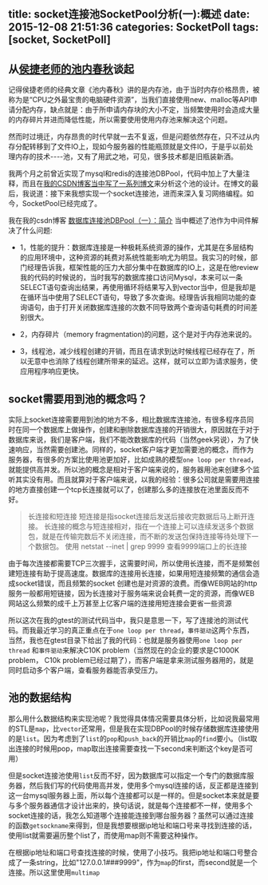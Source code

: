 title: socket连接池SocketPool分析(一):概述
date: 2015-12-08 21:51:36
categories: SocketPoll
tags: [socket, SocketPoll]
---

## 从[侯捷老师的池内春秋](http://jjhou.boolan.com/programmer-13-memory-pool.pdf)谈起

记得侯捷老师的经典文章《池内春秋》讲的是内存池，由于当时内存价格昂贵，被称为是“CPU之外最宝贵的电脑硬件资源”，当我们直接使用new、malloc等API申请分配内存，缺点就是：由于所申请内存块的大小不定，当频繁使用时会造成大量的内存碎片并进而降低性能，所以需要使用使用内存池来解决这个问题。

然而时过境迁，内存昂贵的时代早就一去不复返，但是问题依然存在，只不过从内存分配转移到了文件IO上，现如今服务器的性能瓶颈就是文件IO，于是乎以前处理内存的技术----池，又有了用武之地，可见，很多技术都是旧瓶装新酒。

我两个月之前曾近实现了mysql和redis的连接池DBPool，代码中加上了大量注释，而且在[我的CSDN博客当中写了一系列博文](http://blog.csdn.net/u014120684/article/details/48753997)来分析这个池的设计。在博文的最后，我说道：接下来我想实现一个socket连接池，进而来深入复习网络编程。如今，SocketPool已经完成了。

我在我的csdn博客  [数据库连接池DBPool（一）：简介](http://blog.csdn.net/u014120684/article/details/48753997)  当中概述了池作为中间件解决了什么问题:

- 1，性能的提升：数据库连接是一种极耗系统资源的操作，尤其是在多层结构的应用环境中，这种资源的耗费对系统性能影响尤为明显。我实习的时候，部门经理告诉我，框架性能的压力大部分集中在数据库的IO上，这是在他review我的代码的时候说的，当时我写的数据库接口访问Mysql，本来可以一条SELECT语句查询出结果，再使用循环将结果写入到vector当中，但是我却是在循环当中使用了SELECT语句，导致了多次查询。经理告诉我相同功能的查询语句，由于打开关闭数据库连接的次数不同导致两个查询语句耗费的时间差别很大。

- 2，内存碎片（memory fragmentation)的问题，这个是对于内存池来说的。

- 3，线程池，减少线程创建的开销，而且在请求到达时候线程已经存在了，所以无意中也消除了线程创建所带来的延迟。这样，就可以立即为请求服务，使应用程序响应更快。


## socket需要用到池的概念吗？
实际上socket连接需要用到池的地方不多，相比数据库连接池，有很多程序员同时在同一个数据库上做操作，创建和删除数据库连接的开销很大，原因就在于对于数据库来说，我们是客户端，我们不能改数据库的代码（当然geek另说），为了快速响应，当然需要创建池。同样的，socket客户端才更加需要池的概念，而作为服务器，有很多的方案比使用池更加好，比如成熟的模型`one loop per thread`，就能提供高并发。所以池的概念是相对于客户端来说的，服务器用池来创建多个监听其实没有用。而且就算对于客户端来说，以我的经验：很多公司就是需要用连接的地方直接创建一个tcp长连接就可以了，创建那么多的连接放在池里面反而不好。

> 长连接和短连接
  短连接是指socket连接后发送后接收完数据后马上断开连接。
  长连接的概念与短连接相对，指在一个连接上可以连续发送多个数据包，就是在传输完数后不关闭连接，而不断的发送包保持连接等待处理下一个数据包。
  使用
  netstat --inet | grep 9999
  查看9999端口上的长连接
  

由于每次连接都需要TCP三次握手，这需要时间，所以使用长连接，而不是频繁创建短连接有助于提高速度。数据库的连接用长连接，如果用短连接频繁的通信会造成socket错误，而且频繁的socket 创建也是对资源的浪费。而像WEB网站的http服务一般都用短链接，因为长连接对于服务端来说会耗费一定的资源，而像WEB网站这么频繁的成千上万甚至上亿客户端的连接用短连接会更省一些资源

所以这次在我的gtest的测试代码当中，我只是意思一下，写了连接池的测试代码。而我最近学习的真正重点在于`one loop per thread`，`事件驱动`这两个东西，当然，我也在gtest目录下给出了我的代码：也就是服务器使用`one loop per thread` 和`事件驱动`来解决C10K problem（当然现在的企业的要求是C1000K problem， C10k problem已经过期了），而客户端是拿来测试服务器用的，就是同时启动多个客户端，查看服务器能否承受压力。


## 池的数据结构
那么用什么数据结构来实现池呢？我觉得具体情况需要具体分析，比如说我最常用的STL是`map`，比`vector`还常用，但是我在实现DBPool的时候存储数据库连接使用的是`list`。因为考虑到了`list`的`pop`和`push_back`的开销比`map`的`find`要小。（list取出连接的时候用pop，map取出连接需要查找一下second来判断这个key是否可用）


但是socket连接池使用`list`反而不好，因为数据库可以指定一个专门的数据库服务器，然后我们写的代码使用高并发，使用多个mysql连接的话，反正都是连接到这一台mysql服务器上面，所以每个连接都可以是一样的。但是socket本来就是要与多个服务器通信才设计出来的，换句话说，就是每个连接都不一样，使用多个socket连接的话，我怎么知道哪个连接能连接到哪台服务器？虽然可以通过连接的函数`getsockname`来得到，但是我想要根据ip地址和端口号来寻找到连接的话，使用list就需要遍历整个list了，而使用map则不需要这种操作。

在根据ip地址和端口号查找连接的时候，使用了小技巧。我把ip地址和端口号整合成了一条string，比如"127.0.0.1###9999"，作为`map`的first，而second就是一个连接。所以这里使用`multimap`

